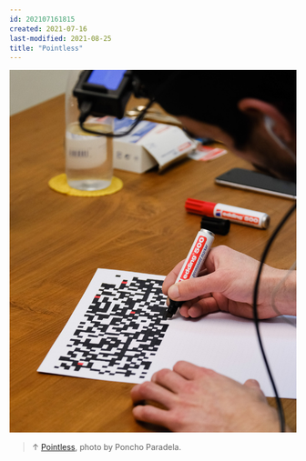 ```yaml
---
id: 202107161815
created: 2021-07-16
last-modified: 2021-08-25
title: "Pointless"
---
```

![](../assets/202107161815.jpg)

>↑ [Pointless]([[202105271855]]), photo by Poncho Paradela.